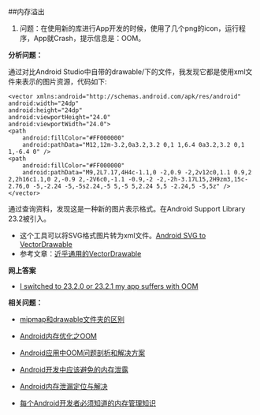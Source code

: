 ##内存溢出

1.  问题：在使用新的库进行App开发的时候，使用了几个png的icon，运行程序，App就Crash，提示信息是：OOM。
	
**分析问题：**
	
通过对比Android Studio中自带的drawable/下的文件，我发现它都是使用xml文件来表示的图片资源，代码如下:

	<vector xmlns:android="http://schemas.android.com/apk/res/android"
    android:width="24dp"
    android:height="24dp"
    android:viewportHeight="24.0"
    android:viewportWidth="24.0">
    <path
        android:fillColor="#FF000000"
        android:pathData="M12,12m-3.2,0a3.2,3.2 0,1 1,6.4 0a3.2,3.2 0,1 1,-6.4 0" />
    <path
        android:fillColor="#FF000000"
        android:pathData="M9,2L7.17,4H4c-1.1,0 -2,0.9 -2,2v12c0,1.1 0.9,2 2,2h16c1.1,0 2,-0.9 2,-2V6c0,-1.1 -0.9,-2 -2,-2h-3.17L15,2H9zm3,15c-2.76,0 -5,-2.24 -5,-5s2.24,-5 5,-5 5,2.24 5,5 -2.24,5 -5,5z" />
	</vector>
通过查询资料，发现这是一种新的图片表示格式。在Android Support Library 23.2被引入。

-  这个工具可以将SVG格式图片转为xml文件。[Android SVG to VectorDrawable](http://inloop.github.io/svg2android/)
-  参考文章：[近乎通用的VectorDrawable](https://github.com/hehonghuidev/android-tech-frontier/blob/master/issue-35/%E8%BF%91%E4%B9%8E%E9%80%9A%E7%94%A8%E7%9A%84VectorDrawable.md)


**网上答案**

-  [I switched to 23.2.0 or 23.2.1 my app suffers with OOM ](https://code.google.com/p/android/issues/detail?id=205236)

**相关问题：**

- [mipmap和drawable文件夹的区别](http://stackoverflow.com/questions/28065267/mipmap-vs-drawable-folders)

-  [Android内存优化之OOM](http://hukai.me/android-performance-oom/)

-  [Android应用中OOM问题剖析和解决方案](http://www.runoob.com/w3cnote/android-oom.html)

- [Android开发中应该避免的内存泄露](http://mtc.baidu.com/academy/detail/article/9)

-  [Android内存泄漏定位与解决](http://mtc.baidu.com/academy/detail/article/12)

-  [每个Android开发者必须知道的内存管理知识](http://www.codeceo.com/article/android-memory-manage.html)